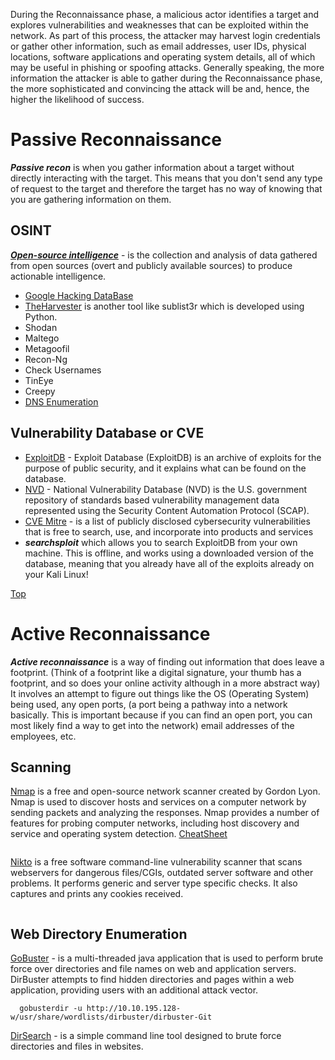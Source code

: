 During the Reconnaissance phase, a malicious actor identifies a target and explores vulnerabilities and weaknesses that can be exploited within the network. As part of this process, the attacker may harvest login credentials or gather other information, such as email addresses, user IDs, physical locations, software applications and operating system details, all of which may be useful in phishing or spoofing attacks. Generally speaking, the more information the attacker is able to gather during the Reconnaissance phase, the more sophisticated and convincing the attack will be and, hence, the higher the likelihood of success.
# Passive Reconnaissance
***Passive recon*** is when you gather information about a target without directly interacting with the target. This means that you don't send any type of request to the target and therefore the target has no way of knowing that you are gathering information on them.
## OSINT
[***Open-source intelligence***](OSINT) - is the collection and analysis of data gathered from open sources (overt and publicly available sources) to produce actionable intelligence.  
* [Google Hacking DataBase](OSINT/GHDB.md)
* [TheHarvester](OSINT/TheHarvester.md) is another tool like sublist3r which is developed using Python.
* Shodan
* Maltego
* Metagoofil
* Recon-Ng
* Check Usernames
* TinEye
* Creepy
* [DNS Enumeration](OSINT/DNS.md)

## Vulnerability Database or CVE
* [ExploitDB](https://www.exploit-db.com/) - Exploit Database (ExploitDB) is an archive of exploits for the purpose of public security, and it explains what can be found on the database.
* [NVD](https://nvd.nist.gov/vuln/search) - National Vulnerability Database (NVD) is the U.S. government repository of standards based vulnerability management data represented using the Security Content Automation Protocol (SCAP).
* [CVE Mitre](https://cve.mitre.org/) - is a list of publicly disclosed cybersecurity vulnerabilities that is free to search, use, and incorporate into products and services
* ***searchsploit*** which allows you to search ExploitDB from your own machine. This is offline, and works using a downloaded version of the database, meaning that you already have all of the exploits already on your Kali Linux!

[Top](#passive-reconnaissance)

# Active Reconnaissance
***Active reconnaissance*** is a way of finding out information that does leave a footprint. (Think of a footprint like a digital signature, your thumb has a footprint, and so does your online activity although in a more abstract way) It involves an attempt to figure out things like the OS (Operating System) being used, any open ports, (a port being a pathway into a network basically. This is important because if you can find an open port, you can most likely find a way to get into the network) email addresses of the employees, etc.

## Scanning
[Nmap](https://nmap.org/) is a free and open-source network scanner created by Gordon Lyon. Nmap is used to discover hosts and services on a computer network by sending packets and analyzing the responses. Nmap provides a number of features for probing computer networks, including host discovery and service and operating system detection. [CheatSheet](https://www.stationx.net/nmap-cheat-sheet/)
``` nmap -vv -sV -p- --script vuln 10.0.0.184
```

[Nikto](https://tools.kali.org/information-gathering/nikto) is a free software command-line vulnerability scanner that scans webservers for dangerous files/CGIs, outdated server software and other problems. It performs generic and server type specific checks. It also captures and prints any cookies received.
```nikto -id bob:bubbles -host http://10.10.195.128:1234/manager/html
```

## Web Directory Enumeration
[GoBuster](https://github.com/OJ/gobuster) - is a multi-threaded java application that is used to perform brute force over directories and file names on web and application servers. DirBuster attempts to find hidden directories and pages within a web application, providing users with an additional attack vector.  
```
  gobusterdir -u http://10.10.195.128-w/usr/share/wordlists/dirbuster/dirbuster-Git
```
[DirSearch](https://github.com/maurosoria/dirsearch) - is a simple command line tool designed to brute force directories and files in websites.
